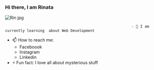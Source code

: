 ### Hi there, I am Rinata 

![Rin jpg](https://github.com/RinMur/RinMur/assets/163027162/94189765-9934-4c75-b366-c27b3f120f0a)


                                                              - 🌱 I am currently learning  about Web Development
-  📫 How to reach me:
   -  Faceboook
   -  Instagram
   -  Linkedin
-  ⚡ Fun fact:  I love all about mysterious stuff
  
<!--
**RinMur/RinMur** is a ✨ _special_ ✨ repository because its `README.md` (this file) appears on your GitHub profile.

Here are some ideas to get you started:

- 🔭 I’m currently working on ...

- 👯 I’m looking to collaborate on ...
- 🤔 I’m looking for help with ...
- 💬 Ask me about ...
- 📫 How to reach me: ...
- 😄 Pronouns: ...
- ⚡ Fun fact: ...
-->
